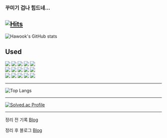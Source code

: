 ### 꾸미기 겁나 힘드네...

[![Hits](https://hits.seeyoufarm.com/api/count/incr/badge.svg?url=https%3A%2F%2Fgithub.com%2Fgjbae1212%2Fhit-counter&count_bg=%23A9ED75&title_bg=%23FD2626&icon=&icon_color=%23000000&title=hits&edge_flat=false)](https://hits.seeyoufarm.com)
---
![Hawook's GitHub stats](https://github-readme-stats.vercel.app/api?username=JeongHawook&show_icons=true&theme=merko)

Used
---
<div align="left">
<img src="https://img.shields.io/badge/HTML5-E34F26?style=flat&logo=HTML5&logoColor=white" />
<img src="https://img.shields.io/badge/CSS3-1572B6?style=flat&logo=CSS3&logoColor=white" />
<img src="https://img.shields.io/badge/javascript-F7DF1E?style=flat&logo=javascript&logoColor=white" />
<img src="https://img.shields.io/badge/Java-black?style=flat&logo=Java&logoColor=white" />
<img src="https://img.shields.io/badge/springboot-6DB33F?style=flat&logo=CSS3&logoColor=white" />   
<br>

<img src="https://img.shields.io/badge/nodejs-339933?style=flat&logo=nodedotjs&logoColor=white" />
<img src="https://img.shields.io/badge/socketdotio-010101?style=flat&logo=javascript&logoColor=white" />
<img src="https://img.shields.io/badge/python-3776AB?style=flat&logo=python&logoColor=white" />
<img src="https://img.shields.io/badge/react-61DAFB?style=flat&logo=react&logoColor=white" />
<img src="https://img.shields.io/badge/nestjs-E0234E?style=flat&logo=CSS3&logoColor=white" />
<br>

<img src="https://img.shields.io/badge/mongodb-47A248?style=flat&logo=CSS3&logoColor=white" />
<img src="https://img.shields.io/badge/mysql-4479A1?style=flat&logo=CSS3&logoColor=white" />
<img src="https://img.shields.io/badge/express-000000?style=flat&logo=CSS3&logoColor=white" />
<img src="https://img.shields.io/badge/typescript-3178C6?style=flat&logo=CSS3&logoColor=white" />
<img src="https://img.shields.io/badge/springsecurity-6DB33F?style=flat&logo=springsecurity&logoColor=white" />
</div>

---

![Top Langs](https://github-readme-stats.vercel.app/api/top-langs/?username=6810779s&layout=compact&theme=tokyonight)

---

[![Solved.ac Profile](http://mazassumnida.wtf/api/v2/generate_badge?boj=saroball3)](https://solved.ac/saroball3/)

---

정리 전 기록
[Blog](https://hawook.notion.site/2a87f9eb4dfd47e0b96f4d14a5b583f8)

정리 후 블로그
[Blog](https://velog.io/@saro3)

